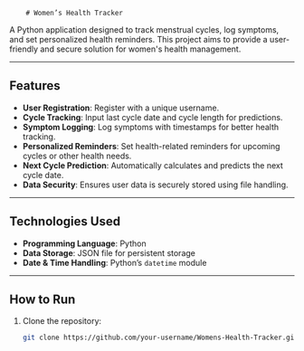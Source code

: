         # Women’s Health Tracker

A Python application designed to track menstrual cycles, log symptoms, and set personalized health reminders. This project aims to provide a user-friendly and secure solution for women's health management.

---

## Features
- **User Registration**: Register with a unique username.
- **Cycle Tracking**: Input last cycle date and cycle length for predictions.
- **Symptom Logging**: Log symptoms with timestamps for better health tracking.
- **Personalized Reminders**: Set health-related reminders for upcoming cycles or other health needs.
- **Next Cycle Prediction**: Automatically calculates and predicts the next cycle date.
- **Data Security**: Ensures user data is securely stored using file handling.

---

## Technologies Used
- **Programming Language**: Python
- **Data Storage**: JSON file for persistent storage
- **Date & Time Handling**: Python’s `datetime` module

---

## How to Run
1. Clone the repository:
   ```bash
   git clone https://github.com/your-username/Womens-Health-Tracker.git
